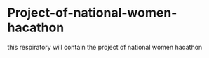 # Project-of-national-women-hacathon
this respiratory will contain the project of national women hacathon
